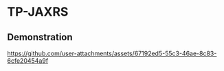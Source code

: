 # TP-JAXRS

## Demonstration


https://github.com/user-attachments/assets/67192ed5-55c3-46ae-8c83-6cfe20454a9f

